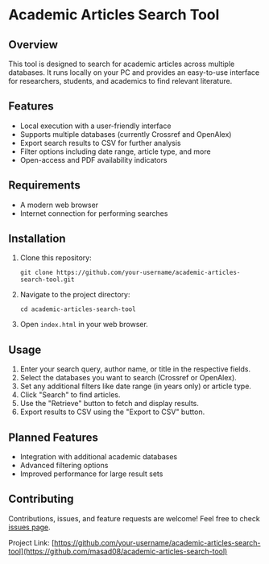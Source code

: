 # Academic Articles Search Tool

## Overview
This tool is designed to search for academic articles across multiple databases. It runs locally on your PC and provides an easy-to-use interface for researchers, students, and academics to find relevant literature.

## Features
- Local execution with a user-friendly interface
- Supports multiple databases (currently Crossref and OpenAlex)
- Export search results to CSV for further analysis
- Filter options including date range, article type, and more
- Open-access and PDF availability indicators

## Requirements
- A modern web browser
- Internet connection for performing searches

## Installation
1. Clone this repository:
   ```
   git clone https://github.com/your-username/academic-articles-search-tool.git
   ```
2. Navigate to the project directory:
   ```
   cd academic-articles-search-tool
   ```
3. Open `index.html` in your web browser.

## Usage
1. Enter your search query, author name, or title in the respective fields.
2. Select the databases you want to search (Crossref or OpenAlex).
3. Set any additional filters like date range (in years only) or article type.
4. Click "Search" to find articles.
5. Use the "Retrieve" button to fetch and display results.
6. Export results to CSV using the "Export to CSV" button.

## Planned Features
- Integration with additional academic databases
- Advanced filtering options
- Improved performance for large result sets

## Contributing
Contributions, issues, and feature requests are welcome! Feel free to check [issues page](https://github.com/your-username/academic-articles-search-tool/issues).

Project Link: [https://github.com/your-username/academic-articles-search-tool](https://github.com/masad08/academic-articles-search-tool)
